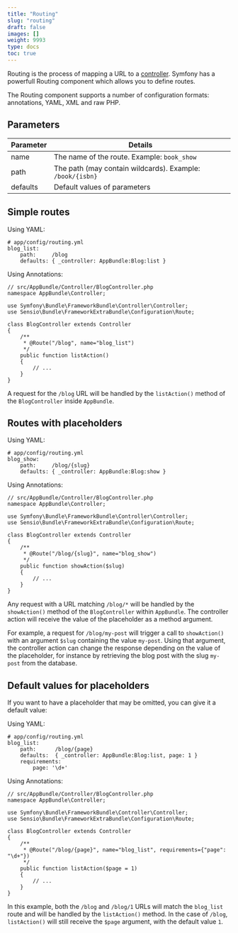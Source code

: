 ```yaml
---
title: "Routing"
slug: "routing"
draft: false
images: []
weight: 9993
type: docs
toc: true
---
```


Routing is the process of mapping a URL to a [controller][1]. Symfony has a powerfull Routing component which allows you to define routes.

The Routing component supports a number of configuration formats: annotations, YAML, XML and raw PHP.


  [1]: https://www.wikiod.com/symfony/controllers

## Parameters
| Parameter | Details |
| --- | --- |
| name | The name of the route. Example: `book_show` |
| path | The path (may contain wildcards). Example: `/book/{isbn}` |
| defaults | Default values of parameters |

## Simple routes
Using YAML:

    # app/config/routing.yml
    blog_list:
        path:     /blog
        defaults: { _controller: AppBundle:Blog:list }

Using Annotations:

    // src/AppBundle/Controller/BlogController.php
    namespace AppBundle\Controller;
    
    use Symfony\Bundle\FrameworkBundle\Controller\Controller;
    use Sensio\Bundle\FrameworkExtraBundle\Configuration\Route;
    
    class BlogController extends Controller
    {
        /**
         * @Route("/blog", name="blog_list")
         */
        public function listAction()
        {
            // ...
        }
    }

A request for the `/blog` URL will be handled by the `listAction()` method of the `BlogController` inside `AppBundle`.

## Routes with placeholders
Using YAML:

    # app/config/routing.yml
    blog_show:
        path:     /blog/{slug}
        defaults: { _controller: AppBundle:Blog:show }

Using Annotations:

    // src/AppBundle/Controller/BlogController.php
    namespace AppBundle\Controller;
    
    use Symfony\Bundle\FrameworkBundle\Controller\Controller;
    use Sensio\Bundle\FrameworkExtraBundle\Configuration\Route;
    
    class BlogController extends Controller
    {
        /**
         * @Route("/blog/{slug}", name="blog_show")
         */
        public function showAction($slug)
        {
            // ...
        }
    }

Any request with a URL matching `/blog/*` will be handled by the `showAction()` method of the `BlogController` within `AppBundle`. The controller action will receive the value of the placeholder as a method argument.

For example, a request for `/blog/my-post` will trigger a call to `showAction()` with an argument `$slug` containing the value `my-post`. Using that argument, the controller action can change the response depending on the value of the placeholder, for instance by retrieving the blog post with the slug `my-post` from the database.

## Default values for placeholders
If you want to have a placeholder that may be omitted, you can give it a default value:

Using YAML:

    # app/config/routing.yml
    blog_list:
        path:      /blog/{page}
        defaults:  { _controller: AppBundle:Blog:list, page: 1 }
        requirements:
            page: '\d+'

Using Annotations:

    // src/AppBundle/Controller/BlogController.php
    namespace AppBundle\Controller;
    
    use Symfony\Bundle\FrameworkBundle\Controller\Controller;
    use Sensio\Bundle\FrameworkExtraBundle\Configuration\Route;
    
    class BlogController extends Controller
    {
        /**
         * @Route("/blog/{page}", name="blog_list", requirements={"page": "\d+"})
         */
        public function listAction($page = 1)
        {
            // ...
        }
    }

In this example, both the `/blog` and `/blog/1` URLs will match the `blog_list` route and will be handled by the `listAction()` method. In the case of `/blog`, `listAction()` will still receive the `$page` argument, with the default value `1`.

